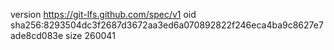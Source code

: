 version https://git-lfs.github.com/spec/v1
oid sha256:8293504dc3f2687d3672aa3ed6a070892822f246eca4ba9c8627e7ade8cd083e
size 260041
